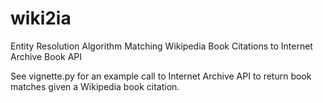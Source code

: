 # wiki2ia
Entity Resolution Algorithm Matching Wikipedia Book Citations to Internet Archive Book API

See vignette.py for an example call to Internet Archive API to return book matches given a Wikipedia book citation.
